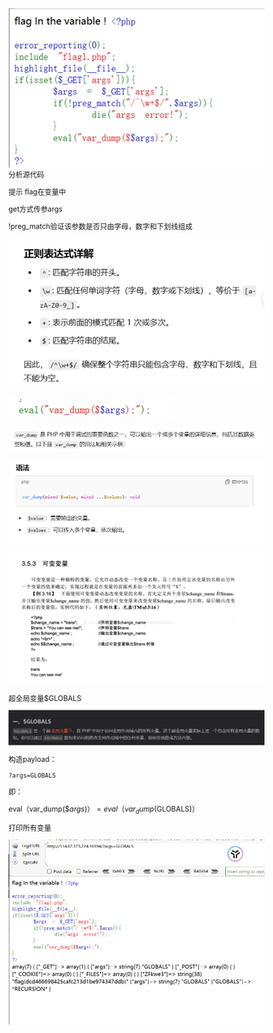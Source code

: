 ![image-20250308192145743](./assets/image-20250308192145743.png)分析源代码

提示 flag在变量中

get方式传参args

!preg_match验证该参数是否只由字母，数字和下划线组成

![image-20250308192150388](./assets/image-20250308192150388.png)

![image-20250308192153789](./assets/image-20250308192153789.png)

![image-20250308192200635](./assets/image-20250308192200635.png)

![image-20250308192205096](./assets/image-20250308192205096.png)

![image-20250308192208997](./assets/image-20250308192208997.png)



超全局变量$GLOBALS

![image-20250308192217706](./assets/image-20250308192217706.png)



构造payload：

```
?args=GLOBALS
```

即：

eval（var_dump($$args)）=eval（var_dump($GLOBALS)）

打印所有变量

![image-20250308192242024](./assets/image-20250308192242024.png)